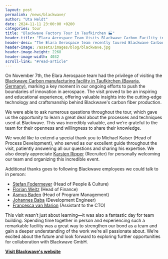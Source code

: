 ```yaml
---
layout: post
permalink: /news/blackwave/
author: "Uta Heldt"
date: 2024-11-11 23:00:00 +0200
categories: tour
title: "Blackwave Factory Tour in Taufkirchen 🏭"
header-title: "Elara Aerospace Team Visits Blackwave Carbon Facility in Taufkirchen"
header-desc: "The Elara Aerospace team recently toured Blackwave Carbon's manufacturing facility in Taufkirchen, gaining valuable insights into advanced carbon fiber production techniques. Michael Kaiser provided expert guidance, while Karsten Ripper welcomed the team and organized the event."
header-image: /assets/images/blog/blackwave.jpg
header-image-height: 2268
header-image-width: 4032
scroll-link: "#read-article"
---
```


On November 7th, the Elara Aerospace team had the privilege of visiting the [Blackwave Carbon manufacturing facility in Taufkirchen (Bavaria, Germany)](https://maps.app.goo.gl/ZoH9mAru3naHCMpK8), marking a key moment in our ongoing efforts to push the boundaries of innovation in aerospace. The visit proved to be an inspiring and educational experience, offering valuable insights into the cutting-edge technology and craftsmanship behind Blackwave's carbon fiber production.

We were able to ask numerous questions throughout the tour, which gave us the opportunity to learn a great deal about the processes and techniques used at Blackwave. This was incredibly valuable, and we’re grateful to the team for their openness and willingness to share their knowledge.

We would like to extend a special thank you to Michael Kaiser (Head of Process Development), who served as our excellent guide throughout the visit, patiently answering all our questions and sharing his expertise. We also deeply appreciate [Karsten Ripper](https://www.linkedin.com/in/karsten-ripper-283205187/) (Recruiter) for personally welcoming our team and organizing this incredible event.

Additional thanks goes to following Blackwave employees we could talk to in person:
- [Stefan Fodermeyer](https://www.linkedin.com/in/stefan-fodermeyer/) (Head of People & Culture)
- [Florian Weitz](https://www.linkedin.com/in/florian-weitz-a9b919270/) (Head of Finance)
- [Asmus Baden](https://www.linkedin.com/in/asmus-baden-532496187/) (Head of Program Management)
- [Johannes Baba](https://www.linkedin.com/in/johannes-baba-a2344323a/) (Development Engineer)
- [Francesca van Marion](https://www.linkedin.com/in/fvm/) (Assistant to the CTO)

This visit wasn’t just about learning—it was also a fantastic day for team building. Spending time together in person and experiencing such a remarkable facility was a great way to strengthen our bond as a team and gain a deeper understanding of the work we’re all passionate about. We’re excited about the future and look forward to exploring further opportunities for collaboration with Blackwave GmbH.

[**Visit Blackwave's website**](https://blackwave.de/en/)

